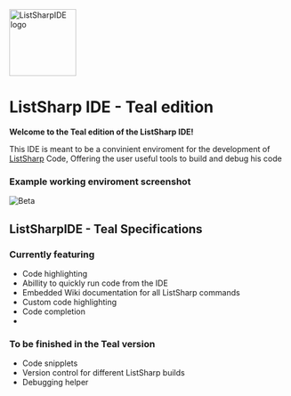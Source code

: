<img src="http://yoram.de/listsharpIDE.svg" alt="ListSharpIDE logo" height="120">

# ListSharp IDE - Teal edition

**Welcome to the Teal edition of the ListSharp IDE!**

This IDE is meant to be a convinient enviroment for the development of [ListSharp](https://github.com/timopomer/ListSharp) Code, Offering the user useful tools to build and debug his code

### Example working enviroment screenshot

![Beta](http://i.imgur.com/mwTwuEO.png)

## ListSharpIDE - Teal Specifications

### Currently featuring

* Code highlighting
* Abillity to quickly run code from the IDE
* Embedded Wiki documentation for all ListSharp commands
* Custom code highlighting
* Code completion
* 
### To be finished in the Teal version
* Code snipplets
* Version control for different ListSharp builds
* Debugging helper
